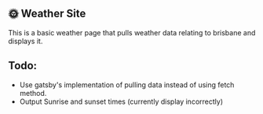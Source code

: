 ## 🌞 Weather Site

This is a basic weather page that pulls weather data relating to brisbane and displays it.

## Todo:
- Use gatsby's implementation of pulling data instead of using fetch method.
- Output Sunrise and sunset times (currently display incorrectly)